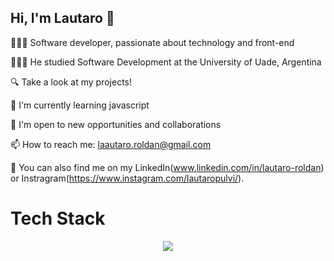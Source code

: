 ## Hi, I'm Lautaro 👋

👩🏻‍💻 Software developer, passionate about technology and front-end



 👩🏻‍🎓 He studied Software Development at the University of Uade, Argentina
 
 🔍 Take a look at my projects!
 
 🌱 I'm currently learning javascript
 
 👯 I'm open to new opportunities and collaborations
 
 📫 How to reach me: laautaro.roldan@gmail.com
 
 📲 You can also find me on my LinkedIn(www.linkedin.com/in/lautaro-roldan) or Instragram(https://www.instagram.com/lautaropulvi/).


# Tech Stack
<p align="center">
  <a href="https://skillicons.dev">
    <img src="https://skillicons.dev/icons?i=html,css,js,py,java,mysql,git,github,figma" />
  </a>
</p>

